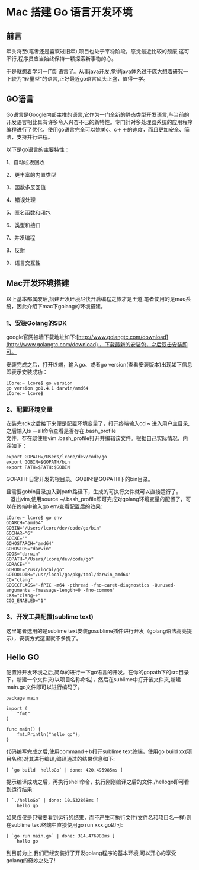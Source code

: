 # Mac 搭建 Go 语言开发环境

## 前言

年关将至(笔者还是喜欢过旧年),项目也处于平稳阶段。感觉最近比较的颓废,这可不行,程序员应当始终保持一颗探索新事物的心。

于是就想着学习一门新语言了。从事java开发,觉得java体系过于庞大想着研究一下较为"轻量型"的语言,正好最近go语言风头正盛，值得一学。

## GO语言

Go语言是Google内部主推的语言,它作为一门全新的静态类型开发语言,与当前的开发语言相比具有许多令人兴奋不已的新特性。专门针对多处理器系统的应用程序编程进行了优化，使用go语言完全可以媲美c、c＋＋的速度，而且更加安全、简洁，支持并行进程。

以下是go语言的主要特性：

1、自动垃圾回收

2、更丰富的内置类型

3、函数多反回值

4、错误处理

5、匿名函数和闭包

6、类型和接口

7、并发编程

8、反射

9、语言交互性

## Mac开发环境搭建

以上基本都属废话,搭建开发环境尽快开启编程之旅才是王道,笔者使用的是mac系统，因此介绍下mac下golang的环境搭建。

### 1、安装Golang的SDK

google官网被墙下载地址如下:[http://www.golangtc.com/download](http://www.golangtc.com/download) ，下载最新的安装包，之后双击安装即可。

安装完成之后，打开终端，输入go、或者go version(查看安装版本)出现如下信息即表示安装成功：
    
    LCore:~ lcore$ go version
    go version go1.4.1 darwin/amd64
    LCore:~ lcore$
    

### 2、配置环境变量

安装完sdk之后接下来便是配置环境变量了，打开终端输入cd ~ 进入用户主目录,之后输入ls －all命令查看是否存在.bash_profile  
文件，存在既使用vim .bash_profile打开并编辑该文件。根据自己实际情况，内容如下：
    
    export GOPATH=/Users/lcore/dev/code/go
    export GOBIN=$GOPATH/bin
    export PATH=$PATH:$GOBIN
    

GOPATH:日常开发的根目录。GOBIN:是GOPATH下的bin目录。

且需要gobin目录加入到path路径下，生成的可执行文件就可以直接运行了。  
   退出vim,使用source ~/.bash_profile即可完成对golang环境变量的配置了，可以在终端中输入go env查看配置后的效果:
    
    LCore:~ lcore$ go env
    GOARCH="amd64"
    GOBIN="/Users/lcore/dev/code/go/bin"
    GOCHAR="6"
    GOEXE=""
    GOHOSTARCH="amd64"
    GOHOSTOS="darwin"
    GOOS="darwin"
    GOPATH="/Users/lcore/dev/code/go"
    GORACE=""
    GOROOT="/usr/local/go"
    GOTOOLDIR="/usr/local/go/pkg/tool/darwin_amd64"
    CC="clang"
    GOGCCFLAGS="-fPIC -m64 -pthread -fno-caret-diagnostics -Qunused-arguments -fmessage-length=0 -fno-common"
    CXX="clang++"
    CGO_ENABLED="1"
    

### 3、开发工具配置(sublime text)

这里笔者选用的是sublime text安装gosublime插件进行开发（golang语法高亮提示），安装方式这里就不多提了。

## Hello GO

配置好开发环境之后,简单的进行一下go语言的开发。在你的gopath下的src目录下，新建一个文件夹(以项目名称命名)，然后在sublime中打开该文件夹,新建main.go文件即可以进行编码了。
    
    package main
    
    import (
        "fmt"
    )
    
    func main() {
        fmt.Println("hello go");
    }
    

代码编写完成之后,使用command＋b打开sublime text终端，使用go build xx(项目名称)对其进行编译,编译通过的结果信息如下:
    
    [ `go build  helloGo` | done: 420.495985ms ]
    

提示编译成功之后，再执行shell命令，执行刚刚编译之后的文件./hellogo即可看到运行结果:
    
    [ `./helloGo` | done: 10.532868ms ]
        hello go
    

如果仅仅是只需要看到运行的结果，而不产生可执行文件(文件名和项目名一样)则在sublime text终端中直接使用go run xxx.go即可:
    
    [ `go run main.go` | done: 314.476988ms ]
        hello go
    

到目前为止,我们已经安装好了开发golang程序的基本环境,可以开心的享受golang的奇妙之处了!